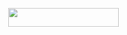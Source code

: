<p align="center"><a href="https://dashboard.heroku.com/new?template=https://github.com/ItZxSTaR/AltronRobot"> <img src="https://img.shields.io/badge/Deploy%20On%20Heroku-black?style=for-the-badge&logo=heroku" width="220" height="38.45"/></a></p>
